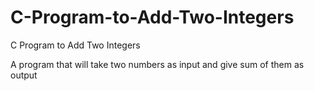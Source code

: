 # C-Program-to-Add-Two-Integers
 C Program to Add Two Integers

A program that will take two numbers as input and give sum of them as output
